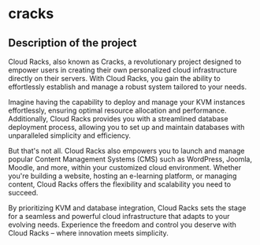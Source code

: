 # cracks

## Description of the project


Cloud Racks, also known as Cracks, a revolutionary project designed to empower users in creating their own personalized cloud infrastructure directly on their servers. With Cloud Racks, you gain the ability to effortlessly establish and manage a robust system tailored to your needs.

Imagine having the capability to deploy and manage your KVM instances effortlessly, ensuring optimal resource allocation and performance. Additionally, Cloud Racks provides you with a streamlined database deployment process, allowing you to set up and maintain databases with unparalleled simplicity and efficiency.

But that's not all. Cloud Racks also empowers you to launch and manage popular Content Management Systems (CMS) such as WordPress, Joomla, Moodle, and more, within your customized cloud environment. Whether you're building a website, hosting an e-learning platform, or managing content, Cloud Racks offers the flexibility and scalability you need to succeed.

By prioritizing KVM and database integration, Cloud Racks sets the stage for a seamless and powerful cloud infrastructure that adapts to your evolving needs. Experience the freedom and control you deserve with Cloud Racks – where innovation meets simplicity.